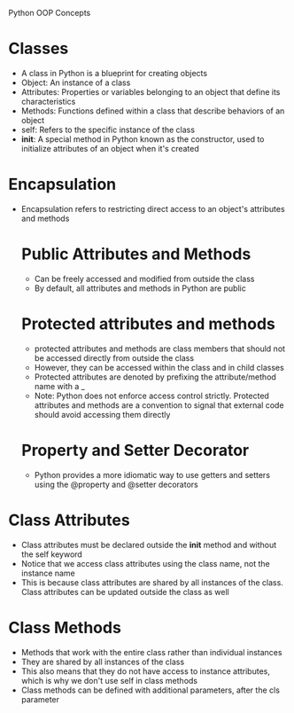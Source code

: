 Python OOP Concepts

# Classes
* A class in Python is a blueprint for creating objects
* Object: An instance of a class
* Attributes: Properties or variables belonging to an object that define its characteristics
* Methods: Functions defined within a class that describe behaviors of an object
* self: Refers to the specific instance of the class
* __init__: A special method in Python known as the constructor, used to initialize attributes of an object when it's created



# Encapsulation
* Encapsulation refers to restricting direct access to an object's attributes and methods
  # Public Attributes and Methods
    * Can be freely accessed and modified from outside the class
    * By default, all attributes and methods in Python are public

  # Protected attributes and methods
    * protected attributes and methods are class members that should not be accessed directly from outside the class
    * However, they can be accessed within the class and in child classes 
    * Protected attributes are denoted by prefixing the attribute/method name with a _
    * Note: Python does not enforce access control strictly. Protected attributes and methods are a convention to signal that external code should avoid accessing them directly
 
  # Property and Setter Decorator
    * Python provides a more idiomatic way to use getters and setters using the @property and @setter decorators
 
# Class Attributes
* Class attributes must be declared outside the __init__ method and without the self keyword
* Notice that we access class attributes using the class name, not the instance name
* This is because class attributes are shared by all instances of the class. Class attributes can be updated outside the class as well

# Class Methods
* Methods that work with the entire class rather than individual instances
* They are shared by all instances of the class
* This also means that they do not have access to instance attributes, which is why we don't use self in class methods
* Class methods can be defined with additional parameters, after the cls parameter
